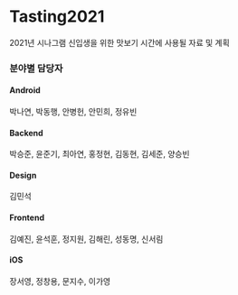 # Tasting2021
2021년 시나그램 신입생을 위한 맛보기 시간에 사용될 자료 및 계획


### 분야별 담당자

#### Android

박나연, 박동행, 안병헌, 안민희, 정유빈

#### Backend

박승준, 윤준기, 최아연, 홍정현, 김동현, 김세준, 양승빈

#### Design

김민석

#### Frontend

김예진, 윤석훈, 정지원, 김해린, 성동명, 신서림

#### iOS

장서영, 정창용, 문지수, 이가영
